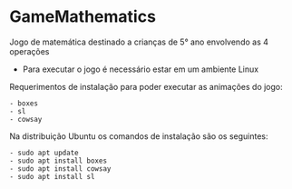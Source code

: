 # GameMathematics
Jogo de matemática destinado a crianças de 5° ano envolvendo as 4 operações 

* Para executar o jogo é necessário estar em um ambiente Linux

Requerimentos de instalação para poder executar as animações do jogo:

    - boxes
    - sl
    - cowsay

Na distribuição Ubuntu os comandos de instalação são os seguintes:

    - sudo apt update
    - sudo apt install boxes
    - sudo apt install cowsay
    - sudo apt install sl